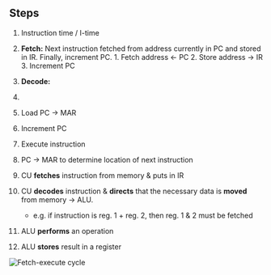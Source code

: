 Steps
-----

1. Instruction time / I-time
  1. **Fetch:** Next instruction fetched from address currently in PC and
                stored in IR. Finally, increment PC.
    1. Fetch address <- PC
    2. Store address -> IR
    3. Increment PC
  2. **Decode:** 

2. 
2. Load PC -> MAR
3. Increment PC
4. Execute instruction

1. PC -> MAR to determine location of next instruction

  1. CU **fetches** instruction from memory & puts in IR
  2. CU **decodes** instruction & **directs** that the necessary data is
     **moved** from memory -> ALU.
     * e.g. if instruction is reg. 1 + reg. 2, then reg. 1 & 2 must be
       fetched
2. ALU **performs** an operation
3. ALU **stores** result in a register

![Fetch-execute
cycle](http://upload.wikimedia.org/wikipedia/commons/5/52/Comp_fetch_execute_cycle.png)
